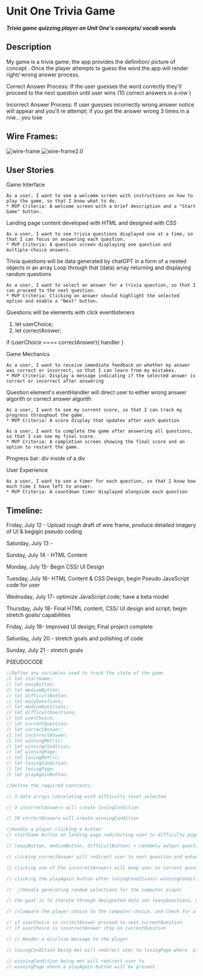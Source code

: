 # Unit One Trivia Game 
***Trivia game quizzing player on Unit One's concepts/ vocab words***

## Description

My game is a trivia game; the app provides the definition/ picture of concept . Once the player attempts to guess the word the app will render right/ wrong answer process. 

Correct Answer Process: If the user guesses the word correctly they'll proceed to the next question until user wins (10 correct answers in a row )

Incorrect Answer Process: If user guesses incorrectly wrong answer notice will appear and you'll re attempt; if you get the answer wrong 3 times in a row... you lose  

## Wire Frames: 

![wire-frame](./Assets/0%203.jpg)
![wire-frame2.0](./Assets/0%202.jpg)




## User Stories


Game Interface

	As a user, I want to see a welcome screen with instructions on how to play the game, so that I know what to do.
    * MVP Criteria: A welcome screen with a brief description and a "Start Game" button.
Landing page content developed with HTML and designed with CSS

	As a user, I want to see trivia questions displayed one at a time, so that I can focus on answering each question.
    * MVP Criteria: A question screen displaying one question and multiple-choice answers.
Trivia questions will be data generated by chatGPT in a form of a nested objects in an array
Loop through that (data) array returning and displaying random questions

	As a user, I want to select an answer for a trivia question, so that I can proceed to the next question.
    * MVP Criteria: Clicking an answer should highlight the selected option and enable a "Next" button.
Questions will be elements with click eventlisteners
1. let userChoice;
2. let correctAnswer;

if (userChoice ==== correctAnswer){
handler 
}

Game Mechanics

	As a user, I want to receive immediate feedback on whether my answer was correct or incorrect, so that I can learn from my mistakes.
    * MVP Criteria: Display a message indicating if the selected answer is correct or incorrect after answering
Question element's eventHandler will direct user to either wrong answer algorith or correct answer algorith

	As a user, I want to see my current score, so that I can track my progress throughout the game.
    * MVP Criteria: A score display that updates after each question

	As a user, I want to complete the game after answering all questions, so that I can see my final score.
    * MVP Criteria: A completion screen showing the final score and an option to restart the game.
Progress bar: div inside of a div 

User Experience

	As a user, I want to see a timer for each question, so that I know how much time I have left to answer.
    * MVP Criteria: A countdown timer displayed alongside each question
 


## Timeline: 



Friday, July 12   - Upload rough draft of wire frame, produce detailed imagery of UI & begigin pseudo coding

Saturday, July 13     - 

Sunday, July 14 - HTML Content


Monday, July 15- 
 Begin CSS/ UI Design

Tuesday, July 16- HTML Content & CSS Design, begin Pseudo JavaScript code for user  

Wednsday, July 17- optimize JavaScript code; have a beta model

Thursday, July 18- Final HTML content, CSS/ UI design and script; begin stretch goals/ capabilities 

Friday, July 19- Improved UI design; Final project complete

Saturday, July 20 - stretch goals and polishing of code

Sunday, July 21 - stretch goals

PSEUDOCODE 

```javascript
//Define any variables used to track the state of the game
// let startGame; 
// let easyButton; 
// let mediumButton; 
// let difficultButton; 
// let easyQuestions; 
// let mediumQuestions; 
// let difficultQuestions;
// let userChoice;
// let currentQuestion; 
// let correctAnswer; 
// let incorrectAnswer; 
// let winningMetric;
// let winningCondition;
// let winningPage;
// let losingMetric; 
// let losingCondition; 
// let losingPage;
// let playAgainButton;  

//Define the required constants:

// 3 data arrays coorelating with difficulty level selected 

// 3 incorrectAnswers will create losingCondition 

// 10 correctAnswers will create winningCondition

//Handle a player clicking a button
// startGame button on landing page redirecting user to difficulty page //anchor tag

// (easyButton, mediumButton, difficultButton) > randomly output questions from easyQuestions, mediumQuestions and difficultQuestions //math.randon()

// clicking correctAnswer will redirect user to next question and enhance winningMetric //addEventListener to DOM element => 

// clicking one of the incorrectAnswers will keep user on current question and enhance the losingMetric //addEventListener to DOM element

// clicking the playAgain button after losingConditions/ winningConditions are met will restart the game

//  //Handle generating random selections for the computer player

// the goal is to iterate through designated data set (easyQuestions, mediumQuestions or difficultQuestions) and return currentQuestion in a random order

// //Compare the player choice to the computer choice, and check for a winner

// if userChoice is correctAnswer proceed to next currentQuestion  
// if userChoice is incorrectAnswer stay on currentQuestion

// // Render a win/lose message to the player 

// losingCondition being met will redirect user to losingPage where  playAgain button will be present 

// winningCondition being met will redirect user to 
// winningPage where a playAgain button will be present 
 





```



<!-- Items we want:
Name
Description (Includes project requirements and functionality specs(details))
Wire Frames (this can be as simple as a hand-drawn picture, or a well-designed Figma document)
User Stories
    MVP
    Stretch Goals
Project Management approach (this can be as simple as a to-do list in your notepad, or a well-designed Notion board)
Timeline  -->